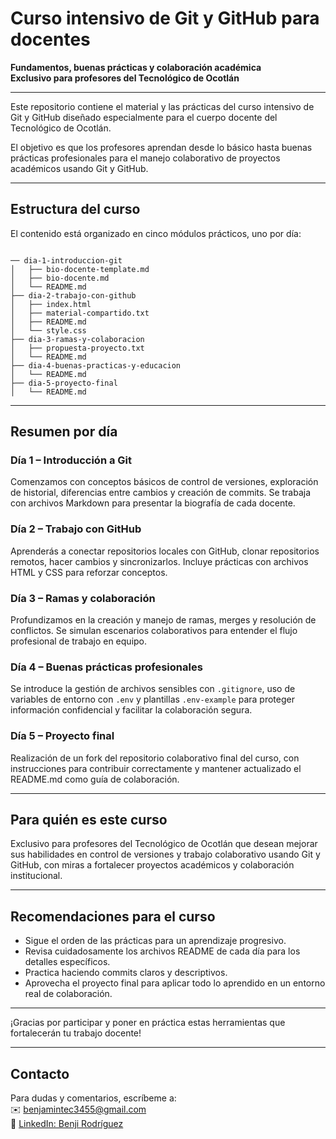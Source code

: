 # Curso intensivo de Git y GitHub para docentes

**Fundamentos, buenas prácticas y colaboración académica**  
**Exclusivo para profesores del Tecnológico de Ocotlán**

---

Este repositorio contiene el material y las prácticas del curso intensivo de Git y GitHub diseñado especialmente para el cuerpo docente del Tecnológico de Ocotlán.

El objetivo es que los profesores aprendan desde lo básico hasta buenas prácticas profesionales para el manejo colaborativo de proyectos académicos usando Git y GitHub.

---

## Estructura del curso

El contenido está organizado en cinco módulos prácticos, uno por día:

```

── dia-1-introduccion-git
│   ├── bio-docente-template.md
│   ├── bio-docente.md
│   └── README.md
├── dia-2-trabajo-con-github
│   ├── index.html
│   ├── material-compartido.txt
│   ├── README.md
│   └── style.css
├── dia-3-ramas-y-colaboracion
│   ├── propuesta-proyecto.txt
│   └── README.md
├── dia-4-buenas-practicas-y-educacion
│   └── README.md
├── dia-5-proyecto-final
│   └── README.md

```

---

## Resumen por día

### Día 1 – Introducción a Git

Comenzamos con conceptos básicos de control de versiones, exploración de historial, diferencias entre cambios y creación de commits. Se trabaja con archivos Markdown para presentar la biografía de cada docente.

### Día 2 – Trabajo con GitHub

Aprenderás a conectar repositorios locales con GitHub, clonar repositorios remotos, hacer cambios y sincronizarlos. Incluye prácticas con archivos HTML y CSS para reforzar conceptos.

### Día 3 – Ramas y colaboración

Profundizamos en la creación y manejo de ramas, merges y resolución de conflictos. Se simulan escenarios colaborativos para entender el flujo profesional de trabajo en equipo.

### Día 4 – Buenas prácticas profesionales

Se introduce la gestión de archivos sensibles con `.gitignore`, uso de variables de entorno con `.env` y plantillas `.env-example` para proteger información confidencial y facilitar la colaboración segura.

### Día 5 – Proyecto final

Realización de un fork del repositorio colaborativo final del curso, con instrucciones para contribuir correctamente y mantener actualizado el README.md como guía de colaboración.

---

## Para quién es este curso

Exclusivo para profesores del Tecnológico de Ocotlán que desean mejorar sus habilidades en control de versiones y trabajo colaborativo usando Git y GitHub, con miras a fortalecer proyectos académicos y colaboración institucional.

---

## Recomendaciones para el curso

- Sigue el orden de las prácticas para un aprendizaje progresivo.
- Revisa cuidadosamente los archivos README de cada día para los detalles específicos.
- Practica haciendo commits claros y descriptivos.
- Aprovecha el proyecto final para aplicar todo lo aprendido en un entorno real de colaboración.

---

¡Gracias por participar y poner en práctica estas herramientas que fortalecerán tu trabajo docente!

---

## Contacto

Para dudas y comentarios, escríbeme a:  
✉️ benjamintec3455@gmail.com  
🔗 [LinkedIn: Benji Rodríguez](https://www.linkedin.com/in/benji-rodriguez/)
